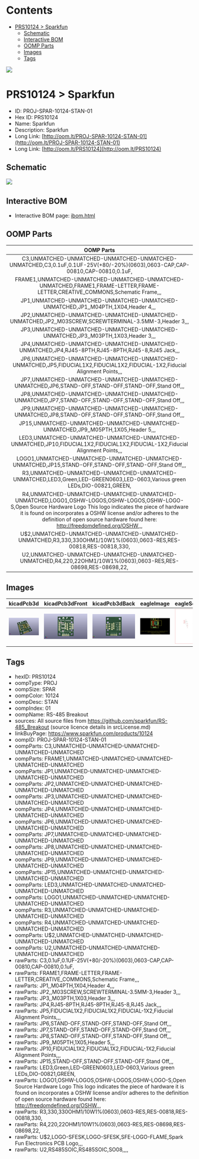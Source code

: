 



Contents
========

* [PRS10124 > Sparkfun](#prs10124--sparkfun)
	* [Schematic](#schematic)
	* [Interactive BOM](#interactive-bom)
	* [OOMP Parts](#oomp-parts)
	* [Images](#images)
	* [Tags](#tags)
  
![][im]
# PRS10124 > Sparkfun

- ID: PROJ-SPAR-10124-STAN-01
- Hex ID: PRS10124
- Name: Sparkfun
- Description: Sparkfun
- Long Link: [http://oom.lt/PROJ-SPAR-10124-STAN-01](http://oom.lt/PROJ-SPAR-10124-STAN-01)
- Long Link: [http://oom.lt/PRS10124](http://oom.lt/PRS10124)

## Schematic
  
![][schem]
## Interactive BOM

- Interactive BOM page: [ibom.html](https://htmlpreview.github.io/?https://github.com/oomlout/oomlout_OOMP_projects/blob/main/PROJ-SPAR-10124-STAN-01/kicad/bom/ibom.html)

## OOMP Parts
  

|OOMP Parts|
| :---: |
|C3,UNMATCHED-UNMATCHED-UNMATCHED-UNMATCHED-UNMATCHED,C3,0.1uF,0.1UF-25V(+80/-20%)(0603),0603-CAP,CAP-00810,CAP-00810,0.1uF,|
|FRAME1,UNMATCHED-UNMATCHED-UNMATCHED-UNMATCHED-UNMATCHED,FRAME1,FRAME-LETTER,FRAME-LETTER,CREATIVE_COMMONS,Schematic Frame,,,|
|JP1,UNMATCHED-UNMATCHED-UNMATCHED-UNMATCHED-UNMATCHED,JP1,,M04PTH,1X04,Header 4,,,|
|JP2,UNMATCHED-UNMATCHED-UNMATCHED-UNMATCHED-UNMATCHED,JP2,,M03SCREW,SCREWTERMINAL-3.5MM-3,Header 3,,,|
|JP3,UNMATCHED-UNMATCHED-UNMATCHED-UNMATCHED-UNMATCHED,JP3,,M03PTH,1X03,Header 3,,,|
|JP4,UNMATCHED-UNMATCHED-UNMATCHED-UNMATCHED-UNMATCHED,JP4,RJ45-8PTH,RJ45-8PTH,RJ45-8,RJ45 Jack,,,|
|JP6,UNMATCHED-UNMATCHED-UNMATCHED-UNMATCHED-UNMATCHED,JP5,FIDUCIAL1X2,FIDUCIAL1X2,FIDUCIAL-1X2,Fiducial Alignment Points,,,|
|JP7,UNMATCHED-UNMATCHED-UNMATCHED-UNMATCHED-UNMATCHED,JP6,STAND-OFF,STAND-OFF,STAND-OFF,Stand Off,,,|
|JP8,UNMATCHED-UNMATCHED-UNMATCHED-UNMATCHED-UNMATCHED,JP7,STAND-OFF,STAND-OFF,STAND-OFF,Stand Off,,,|
|JP9,UNMATCHED-UNMATCHED-UNMATCHED-UNMATCHED-UNMATCHED,JP8,STAND-OFF,STAND-OFF,STAND-OFF,Stand Off,,,|
|JP15,UNMATCHED-UNMATCHED-UNMATCHED-UNMATCHED-UNMATCHED,JP9,,M05PTH,1X05,Header 5,,,|
|LED3,UNMATCHED-UNMATCHED-UNMATCHED-UNMATCHED-UNMATCHED,JP10,FIDUCIAL1X2,FIDUCIAL1X2,FIDUCIAL-1X2,Fiducial Alignment Points,,,|
|LOGO1,UNMATCHED-UNMATCHED-UNMATCHED-UNMATCHED-UNMATCHED,JP15,STAND-OFF,STAND-OFF,STAND-OFF,Stand Off,,,|
|R3,UNMATCHED-UNMATCHED-UNMATCHED-UNMATCHED-UNMATCHED,LED3,Green,LED-GREEN0603,LED-0603,Various green LEDs,DIO-00821,GREEN,|
|R4,UNMATCHED-UNMATCHED-UNMATCHED-UNMATCHED-UNMATCHED,LOGO1,OSHW-LOGOS,OSHW-LOGOS,OSHW-LOGO-S,Open Source Hardware Logo This logo indicates the piece of hardware it is found on incorporates a OSHW license and/or adheres to the definition of open source hardware found here: http://freedomdefined.org/OSHW,,,|
|U$2,UNMATCHED-UNMATCHED-UNMATCHED-UNMATCHED-UNMATCHED,R3,330,330OHM1/10W1%(0603),0603-RES,RES-00818,RES-00818,330,|
|U2,UNMATCHED-UNMATCHED-UNMATCHED-UNMATCHED-UNMATCHED,R4,220,22OHM1/10W1%(0603),0603-RES,RES-08698,RES-08698,22,|

## Images
  
  

|kicadPcb3d|kicadPcb3dFront|kicadPcb3dBack|eagleImage|eagleSchemImage|
| :---: | :---: | :---: | :---: | :---: |
|[![kicadPcb3d](kicadPcb3d_140.png)](kicadPcb3d.png)|[![kicadPcb3dFront](kicadPcb3dFront_140.png)](kicadPcb3dFront.png)|[![kicadPcb3dBack](kicadPcb3dBack_140.png)](kicadPcb3dBack.png)|[![eagleImage](eagleImage_140.png)](eagleImage.png)|[![eagleSchemImage](eagleSchemImage_140.png)](eagleSchemImage.png)|

## Tags

- hexID: PRS10124
- oompType: PROJ
- oompSize: SPAR
- oompColor: 10124
- oompDesc: STAN
- oompIndex: 01
- oompName: RS-485 Breakout
- sources: All source files from https://github.com/sparkfun/RS-485_Breakout (source licence details in srcLicense.md)
- linkBuyPage: https://www.sparkfun.com/products/10124
- oompID: PROJ-SPAR-10124-STAN-01
- oompParts: C3,UNMATCHED-UNMATCHED-UNMATCHED-UNMATCHED-UNMATCHED
- oompParts: FRAME1,UNMATCHED-UNMATCHED-UNMATCHED-UNMATCHED-UNMATCHED
- oompParts: JP1,UNMATCHED-UNMATCHED-UNMATCHED-UNMATCHED-UNMATCHED
- oompParts: JP2,UNMATCHED-UNMATCHED-UNMATCHED-UNMATCHED-UNMATCHED
- oompParts: JP3,UNMATCHED-UNMATCHED-UNMATCHED-UNMATCHED-UNMATCHED
- oompParts: JP4,UNMATCHED-UNMATCHED-UNMATCHED-UNMATCHED-UNMATCHED
- oompParts: JP6,UNMATCHED-UNMATCHED-UNMATCHED-UNMATCHED-UNMATCHED
- oompParts: JP7,UNMATCHED-UNMATCHED-UNMATCHED-UNMATCHED-UNMATCHED
- oompParts: JP8,UNMATCHED-UNMATCHED-UNMATCHED-UNMATCHED-UNMATCHED
- oompParts: JP9,UNMATCHED-UNMATCHED-UNMATCHED-UNMATCHED-UNMATCHED
- oompParts: JP15,UNMATCHED-UNMATCHED-UNMATCHED-UNMATCHED-UNMATCHED
- oompParts: LED3,UNMATCHED-UNMATCHED-UNMATCHED-UNMATCHED-UNMATCHED
- oompParts: LOGO1,UNMATCHED-UNMATCHED-UNMATCHED-UNMATCHED-UNMATCHED
- oompParts: R3,UNMATCHED-UNMATCHED-UNMATCHED-UNMATCHED-UNMATCHED
- oompParts: R4,UNMATCHED-UNMATCHED-UNMATCHED-UNMATCHED-UNMATCHED
- oompParts: U$2,UNMATCHED-UNMATCHED-UNMATCHED-UNMATCHED-UNMATCHED
- oompParts: U2,UNMATCHED-UNMATCHED-UNMATCHED-UNMATCHED-UNMATCHED
- rawParts: C3,0.1uF,0.1UF-25V(+80/-20%)(0603),0603-CAP,CAP-00810,CAP-00810,0.1uF,
- rawParts: FRAME1,FRAME-LETTER,FRAME-LETTER,CREATIVE_COMMONS,Schematic Frame,,,
- rawParts: JP1,,M04PTH,1X04,Header 4,,,
- rawParts: JP2,,M03SCREW,SCREWTERMINAL-3.5MM-3,Header 3,,,
- rawParts: JP3,,M03PTH,1X03,Header 3,,,
- rawParts: JP4,RJ45-8PTH,RJ45-8PTH,RJ45-8,RJ45 Jack,,,
- rawParts: JP5,FIDUCIAL1X2,FIDUCIAL1X2,FIDUCIAL-1X2,Fiducial Alignment Points,,,
- rawParts: JP6,STAND-OFF,STAND-OFF,STAND-OFF,Stand Off,,,
- rawParts: JP7,STAND-OFF,STAND-OFF,STAND-OFF,Stand Off,,,
- rawParts: JP8,STAND-OFF,STAND-OFF,STAND-OFF,Stand Off,,,
- rawParts: JP9,,M05PTH,1X05,Header 5,,,
- rawParts: JP10,FIDUCIAL1X2,FIDUCIAL1X2,FIDUCIAL-1X2,Fiducial Alignment Points,,,
- rawParts: JP15,STAND-OFF,STAND-OFF,STAND-OFF,Stand Off,,,
- rawParts: LED3,Green,LED-GREEN0603,LED-0603,Various green LEDs,DIO-00821,GREEN,
- rawParts: LOGO1,OSHW-LOGOS,OSHW-LOGOS,OSHW-LOGO-S,Open Source Hardware Logo This logo indicates the piece of hardware it is found on incorporates a OSHW license and/or adheres to the definition of open source hardware found here: http://freedomdefined.org/OSHW,,,
- rawParts: R3,330,330OHM1/10W1%(0603),0603-RES,RES-00818,RES-00818,330,
- rawParts: R4,220,22OHM1/10W1%(0603),0603-RES,RES-08698,RES-08698,22,
- rawParts: U$2,LOGO-SFESK,LOGO-SFESK,SFE-LOGO-FLAME,Spark Fun Electronics PCB Logo,,,
- rawParts: U2,RS485SOIC,RS485SOIC,SO08,,,,



[im]: kicadPcb3d_450.png
[schem]: eagleSchemImage.png

